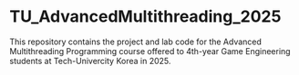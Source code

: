 # TU_AdvancedMultithreading_2025
This repository contains the project and lab code for the Advanced Multithreading Programming course offered to 4th-year Game Engineering students at Tech-Univercity Korea in 2025. 
